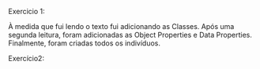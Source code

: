 Exercicio 1:

À medida que fui lendo o texto fui adicionando as Classes. Após uma segunda leitura, foram adicionadas as Object Properties e Data Properties. Finalmente, foram criadas todos os indivíduos.

Exercício2:


